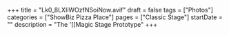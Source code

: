 +++
title = "Lk0_8LXIiWOzfNSoiNow.avif"
draft = false
tags = ["Photos"]
categories = ["ShowBiz Pizza Place"]
pages = ["Classic Stage"]
startDate = ""
description = "The '[[Magic Stage Prototype"
+++
